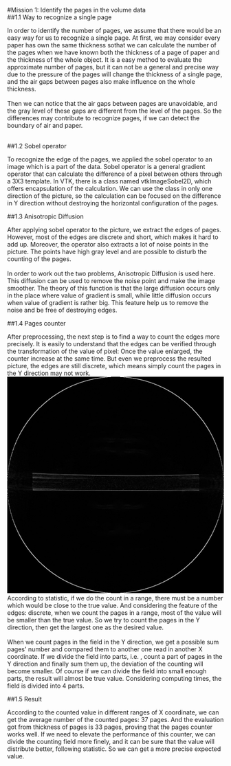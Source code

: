 #Mission 1: Identify the pages in the volume data
<br>
##1.1 Way to recognize a single page


In order to identify the number of pages, we assume that there would be an easy way for us to recognize a single page.
At first, we may consider every paper has own the same thickness sothat we can calculate the number of the pages when we have known both the thickness of a page of paper and the thickness of the whole object. 
It is a easy method to evaluate the approximate number of pages, but it can not be a general and precise way due to the pressure of the pages will change the thickness of a single page, and the air gaps between pages also make influence on the whole thickness.
<br><br>
Then we can notice that the air gaps between pages are unavoidable, and the gray level of these gaps are different from the level of the pages. 
So the differences may contribute to recognize pages, if we can detect the boundary of air and paper.
<br><br>

##1.2 Sobel operator


To recognize the edge of the pages, we applied the sobel operator to an image which is a part of the data. 
Sobel operator is a general gradient operator that can calculate the difference of a pixel between others through a 3X3 template. 
In VTK, there is a class named vtkImageSobel2D, which offers encapsulation of the calculation. 
We can use the class in only one direction of the picture, so the calculation can be focused on the difference in Y direction without destroying the horizontal configuration of the pages.


##1.3 Anisotropic Diffusion


After applying sobel operator to the picture, we extract the edges of pages. 
However, most of the edges are discrete and short, which makes it hard to add up. 
Moreover, the operator also extracts a lot of noise points in the picture. The points have high gray level and are possible to disturb the counting of the pages. 
<br><br>
In order to work out the two problems, Anisotropic Diffusion is used here. This diffusion can be used to remove the noise point and make the image smoother. The theory of this function is that the large diffusion occurs only in the place where value of gradient is small, while little diffusion occurs when value of gradient is rather big. This feature help us to remove the noise and be free of destroying edges.


##1.4 Pages counter


After preprocessing, the next step is to find a way to count the edges more precisely. It is easily to understand that the edges can be verified through the transformation of the value of pixel: Once the value enlarged, the counter increase at the same time. But even we preprocess the resulted picture, the edges are still discrete, which means simply count the pages in the Y direction may not work.
<br>
![](https://github.com/csh589/pages-visualization/raw/master/Result-Pictures/Sobel.jpg)
<br>
According to statistic, if we do the count in a range, there must be a number which would be close to the true value. And considering the feature of the edges: discrete, when we count the pages in a range, most of the value will be smaller than the true value. So we try to count the pages in the Y direction, then get the largest one as the desired value. 
<br><br>
When we count pages in the field in the Y direction, we get a possible sum pages' number and compared them to another one read in another X coordinate. If we divide the field into parts, i.e. , count a part of pages in the Y direction and finally sum them up, the deviation of the counting will become smaller. Of course if we can divide the field into small enough parts, the result will almost be true value. Considering computing times, the field is divided into 4 parts.


##1.5 Result


According to the counted value in different ranges of X coordinate, we can get the average number of the counted pages: 37 pages. And the evaluation got from thickness of pages is 33 pages, proving that the pages counter works well. If we need to elevate the performance of this counter, we can divide the counting field more finely, and it can be sure that the value will distribute better, following statistic. So we can get a more precise expected value.
